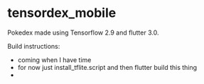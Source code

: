 # tensordex_mobile

Pokedex made using Tensorflow 2.9 and flutter 3.0.

Build instructions:
* coming when I have time
* for now just install_tflite.script and then flutter build this thing
* 